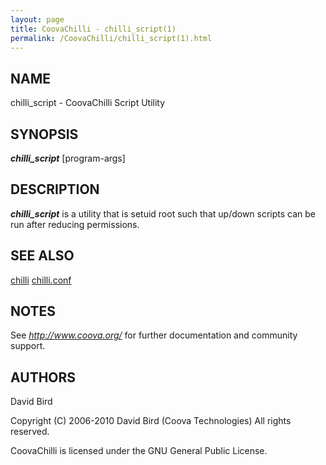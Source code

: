 ```yaml
---
layout: page
title: CoovaChilli - chilli_script(1)
permalink: /CoovaChilli/chilli_script(1).html
---
```


NAME
-----------------------------------------

chilli_script -  CoovaChilli Script Utility 

SYNOPSIS
-----------------------------------------

***chilli_script*** <path-to-binary-config> <program-path> [program-args] 

DESCRIPTION
-----------------------------------------

***chilli_script*** is a utility that is setuid root such that up/down scripts can be run after reducing permissions. 

SEE ALSO
-----------------------------------------

[chilli](/CoovaChilli/chilli(8).html) [chilli.conf](/CoovaChilli/chilli.conf(5).html) 

NOTES
-----------------------------------------

See *http://www.coova.org/* for further documentation and community support. 

AUTHORS
-----------------------------------------

David Bird  

Copyright (C) 2006-2010 David Bird (Coova Technologies) All rights reserved. 

CoovaChilli is licensed under the GNU General Public License.
